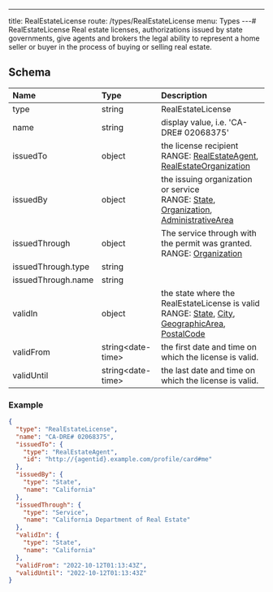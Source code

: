 ---
title: RealEstateLicense
route: /types/RealEstateLicense
menu: Types
---# RealEstateLicense
Real estate licenses, authorizations issued by state governments, give agents and brokers the legal ability to represent a home seller or buyer in the process of buying or selling real estate.


## Schema
| Name | Type | Description |
|:-----| :--- | :---------- |
| type | string | RealEstateLicense  |
| name | string | display value, i.e. 'CA-DRE# 02068375'  |
| issuedTo | object | the license recipient <br/>RANGE: [RealEstateAgent](/types/RealEstateAgent), [RealEstateOrganization](/types/RealEstateOrganization) |
| issuedBy | object | the issuing organization or service <br/>RANGE: [State](/types/State), [Organization](/types/Organization), [AdministrativeArea](/types/AdministrativeArea) |
| issuedThrough | object | The service through with the permit was granted. <br/>RANGE: [Organization](/types/Organization) |
| issuedThrough.type | string |   |
| issuedThrough.name | string |   |
| validIn | object | the state where the RealEstateLicense is valid <br/>RANGE: [State](/types/State), [City](/types/City), [GeographicArea](/types/GeographicArea), [PostalCode](/types/PostalCode) |
| validFrom | string&lt;date-time&gt;  | the first date and time on which the license is valid.  |
| validUntil | string&lt;date-time&gt;  | the last date and time on which the license is valid.  |

### Example
```json
{
  "type": "RealEstateLicense",
  "name": "CA-DRE# 02068375",
  "issuedTo": {
    "type": "RealEstateAgent",
    "id": "http://{agentid}.example.com/profile/card#me"
  },
  "issuedBy": {
    "type": "State",
    "name": "California"
  },
  "issuedThrough": {
    "type": "Service",
    "name": "California Department of Real Estate"
  },
  "validIn": {
    "type": "State",
    "name": "California"
  },
  "validFrom": "2022-10-12T01:13:43Z",
  "validUntil": "2022-10-12T01:13:43Z"
}
```
